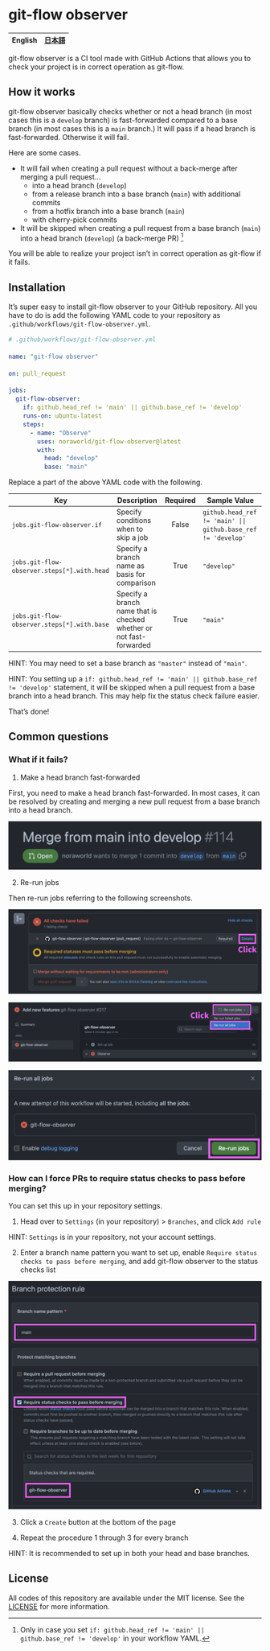 # git-flow observer

| **English** | [日本語](/README/ja.md) |
| ----------- | ---------------------- |

git-flow observer is a CI tool made with GitHub Actions that allows you to check your project is in correct operation as git-flow.



## How it works
git-flow observer basically checks whether or not a head branch (in most cases this is a `develop` branch) is fast-forwarded compared to a base branch (in most cases this is a `main` branch.) It will pass if a head branch is fast-forwarded. Otherwise it will fail.

Here are some cases.

* It will fail when creating a pull request without a back-merge after merging a pull request...
    * into a head branch (`develop`)
    * from a release branch into a base branch (`main`) with additional commits
    * from a hotfix branch into a base branch (`main`)
    * with cherry-pick commits
* It will be skipped when creating a pull request from a base branch (`main`) into a head branch (`develop`) (a back-merge PR) [^1]

[^1]: Only in case you set `if: github.head_ref != 'main' || github.base_ref != 'develop'` in your workflow YAML.

You will be able to realize your project isn’t in correct operation as git-flow if it fails.



## Installation
It’s super easy to install git-flow observer to your GitHub repository. All you have to do is add the following YAML code to your repository as `.github/workflows/git-flow-observer.yml`.

```yaml
# .github/workflows/git-flow-observer.yml

name: "git-flow observer"

on: pull_request

jobs:
  git-flow-observer:
    if: github.head_ref != 'main' || github.base_ref != 'develop'
    runs-on: ubuntu-latest
    steps:
      - name: "Observe"
        uses: noraworld/git-flow-observer@latest
        with:
          head: "develop"
          base: "main"
```

Replace a part of the above YAML code with the following.

| Key                                         | Description                                                         | Required | Sample Value                                                |
| ------------------------------------------- | ------------------------------------------------------------------- | :------: | ----------------------------------------------------------- |
| `jobs.git-flow-observer.if`                 | Specify conditions when to skip a job                               | False    | `github.head_ref != 'main' \|\| github.base_ref != 'develop'` |
| `jobs.git-flow-observer.steps[*].with.head` | Specify a branch name as basis for comparison                       | True     | `"develop"`                                                 |
| `jobs.git-flow-observer.steps[*].with.base` | Specify a branch name that is checked whether or not fast-forwarded | True     | `"main"`                                                    |

HINT: You may need to set a base branch as `"master"` instead of `"main"`.

HINT: You setting up a `if: github.head_ref != 'main' || github.base_ref != 'develop'` statement, it will be skipped when a pull request from a base branch into a head branch. This may help fix the status check failure easier.

That’s done!



## Common questions
### What if it fails?

1. Make a head branch fast-forwarded

First, you need to make a head branch fast-forwarded. In most cases, it can be resolved by creating and merging a new pull request from a base branch into a head branch.

![Merge from main into develop](/screenshots/merge_from_main_into_develop_pr.png)

2. Re-run jobs

Then re-run jobs referring to the following screenshots.

![Failed CI details](/screenshots/failed_ci_details.png)

![Re-run jobs button](/screenshots/rerun_jobs_button.png)

![Re-run jobs dialog](/screenshots/rerun_jobs_dialog.png)

### How can I force PRs to require status checks to pass before merging?

You can set this up in your repository settings.

1. Head over to `Settings` (in your repository) > `Branches`, and click `Add rule`

HINT: `Settings` is in your repository, not your account settings.

2. Enter a branch name pattern you want to set up, enable `Require status checks to pass before merging`, and add git-flow observer to the status checks list

![Branch protection rule](/screenshots/branch_protection_rule.png)

3. Click a `Create` button at the bottom of the page

4. Repeat the procedure 1 through 3 for every branch

HINT: It is recommended to set up in both your head and base branches.



## License
All codes of this repository are available under the MIT license. See the [LICENSE](LICENSE) for more information.
